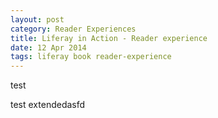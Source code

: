 ```yaml
---
layout: post
category: Reader Experiences
title: Liferay in Action - Reader experience
date: 12 Apr 2014
tags: liferay book reader-experience
---
```


test


test extendedasfd